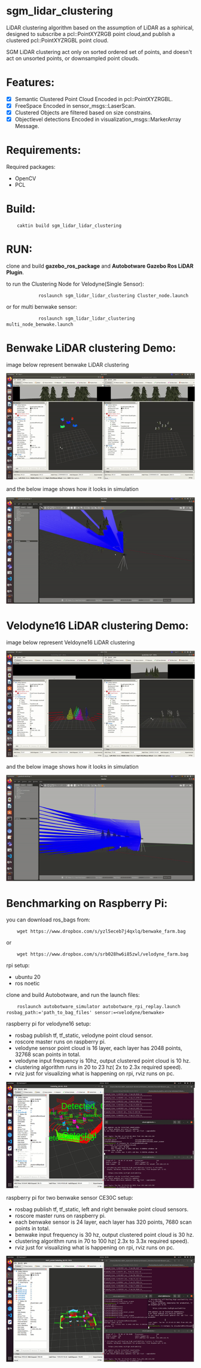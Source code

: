 # sgm_lidar_clustering
LiDAR clustering algorithm based on the assumption of LiDAR as a sphirical, designed to subscribe a pcl::PointXYZRGB point cloud,and publish a clustered pcl::PointXYZRGBL point cloud.

SGM LiDAR clustering act only on sorted ordered set of points, and doesn't act on unsorted points, or downsampled point clouds.

# Features:

- [x] Semantic Clustered Point Cloud Encoded in pcl::PointXYZRGBL.
- [x] FreeSpace Encoded in sensor_msgs::LaserScan.
- [x] Clustered Objects are filtered based on size constrains.
- [x] Objectlevel detections Encoded in visualization_msgs::MarkerArray Message.

# Requirements:
Required packages:

* OpenCV
* PCL

# Build: 

        caktin build sgm_lidar_lidar_clustering

# RUN:

clone and build **gazebo_ros_package** and **Autobotware Gazebo Ros LiDAR Plugin**.


to run the Clustering Node for Velodyne(Single Sensor):

                roslaunch sgm_lidar_lidar_clustering Cluster_node.launch 
or for multi benwake sensor:

                roslaunch sgm_lidar_lidar_clustering multi_node_benwake.launch 


# Benwake LiDAR clustering Demo:

image below represent benwake LiDAR clustering

![BenwakeCE30_rviz](docs/benwake_clustering_rviz.gif)

and the below image shows how it looks in simulation

![BenwakeCE30_gazebo](docs/benwake_clustering_gazebo.gif)

# Velodyne16 LiDAR clustering Demo:

image below represent Veldoyne16 LiDAR clustering

![Velodyne16_rviz](docs/velodyne16_clustering_rviz.gif)

and the below image shows how it looks in simulation

![Velodyne16_gazebo](docs/velodyne16_clustering_gazebo.gif)

# Benchmarking on Raspberry Pi:

you can download ros_bags from:

        wget https://www.dropbox.com/s/yzl5eceb7j4qxlq/benwake_farm.bag

or

        wget https://www.dropbox.com/s/srb028hw6i85zwl/velodyne_farm.bag



rpi setup:

* ubuntu 20
* ros noetic

clone and build Autobotware, and run the launch files:

        roslaunch autobotware_simulator autobotware_rpi_replay.launch rosbag_path:='path_to_bag_files' sensor:=<velodyne/benwake>

raspberry pi for velodyne16
setup:
* rosbag publish tf, tf_static, velodyne point cloud sensor.
* roscore master runs on raspberry pi.
* velodyne sensor point cloud is 16 layer, each layer has 2048 points, 32768 scan points in total.
*  velodyne input frequency is 10hz, output clustered point cloud is 10 hz.
* clustering algorithm runs in 20 to 23 hz( 2x to 2.3x required speed). 
* rviz just for visualizing what is happening on rpi, rviz runs on pc.

![VelodyneFreq](docs/rpi_velodyne_demo.gif)


raspberry pi for two benwake sensor CE30C
setup:
* rosbag publish tf, tf_static, left and right benwake point cloud sensors.
* roscore master runs on raspberry pi.
* each benwake sensor is 24 layer, each layer has 320 points, 7680 scan points in total.
*  benwake input frequency is 30 hz, output clustered point cloud is 30 hz.
* clustering algorithm runs in 70 to 100 hz( 2.3x to 3.3x required speed). 
* rviz just for visualizing what is happening on rpi, rviz runs on pc.

![BenwakeFreq](docs/rpi_benwake_demo.gif)
